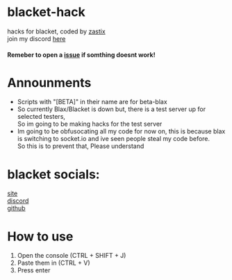 # blacket-hack
hacks for blacket, coded by [zastix](https://github.com/ZasticBradyn)<br>
join my discord [here](https://discord.gg/xxBtqPHSjW)
#### Remeber to open a [issue](https://github.com/ZasticBradyn/blacket-hacks/issues) if somthing doesnt work!
# Announments
- Scripts with "[BETA]" in their name are for beta-blax
- So currently Blax/Blacket is down but, there is a test server up for selected testers,<br>So im going to be making hacks for the test server
- Im going to be obfusocating all my code for now on, this is because blax is switching to socket.io and ive seen people steal my code before.<br>So this is to prevent that, Please understand
# blacket socials:
[site](https://beta.blacket.org/)<br>
[discord](https://discord.gg/XrVMbR5tJd)<br>
[github](https://github.com/XOTlC/Blacket)
# How to use
1. Open the console (CTRL + SHIFT + J)<br>
2. Paste them in (CTRL + V)<br>
3. Press enter
